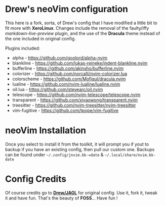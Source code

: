 # Drew's neoVim configuration

This here is a fork, sorta, of Drew's config that I have modified a little bit to fit more with **XeroLinux**. Changes include the removal of the faulty/iffy *markdown-live-preview* plugin, and the use of the **Dracula** theme instead of the one included in original config.

Plugins included:

* alpha - https://github.com/goolord/alpha-nvim
* blankline - https://github.com/lukas-reineke/indent-blankline.nvim
* bufferline - https://github.com/akinsho/bufferline.nvim
* colorizer - https://github.com/norcalli/nvim-colorizer.lua
* colorscheme - https://github.com/Mofiqul/dracula.nvim
* lualine - https://github.com/nvim-lualine/lualine.nvim
* oil.lua - https://github.com/stevearc/oil.nvim
* telescope - https://github.com/nvim-telescope/telescope.nvim
* transparent - https://github.com/xiyaowong/transparent.nvim
* treesitter - https://github.com/nvim-treesitter/nvim-treesitter
* vim-fugitive - https://github.com/tpope/vim-fugitive

# neoVim Installation

Once you select to install it from the toolkit, it will prompt you if yout to backup if you have an existing config, then pull our custom one. Backups can be found under `~/.config/jnvim.bk-=date` & `~/.local/share/nvim.bk-date`

# Config Credits

Of course credits go to [**Drew/JAGL**](https://github.com/drewgrif/nvim) for original config. Use it, fork it, tweak it and have fun. That's the beauty of **FOSS**...  Have fun !
